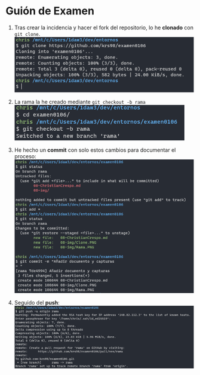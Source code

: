 # Guión de Examen

1. Tras crear la incidencia y hacer el fork del repositorio, lo he **clonado** con `git clone`. ![](08-img/Clone.PNG)

1. La rama la he creado mediante `git checkout -b rama` ![](08-img/Rama.PNG)

1. He hecho un **commit** con solo estos cambios para documentar el proceso: ![](08-img/Confirmacion.PNG)

1. Seguido del **push**: ![](08-img/Push.PNG)
